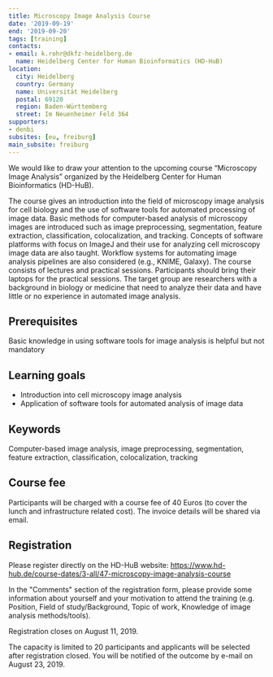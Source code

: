 ```yaml
---
title: Microscopy Image Analysis Course
date: '2019-09-19'
end: '2019-09-20'
tags: [training]
contacts:
- email: k.rohr@dkfz-heidelberg.de
  name: Heidelberg Center for Human Bioinformatics (HD-HuB)
location:
  city: Heidelberg
  country: Germany
  name: Universität Heidelberg
  postal: 69120
  region: Baden-Württemberg
  street: Im Neuenheimer Feld 364
supporters:
- denbi
subsites: [eu, freiburg]
main_subsite: freiburg
---
```



We would like to draw your attention to the upcoming course
“Microscopy Image Analysis” organized by the Heidelberg Center for Human Bioinformatics (HD-HuB).


The course gives an introduction into the field of microscopy image analysis for cell biology and the use of software tools
for automated processing of image data. Basic methods for computer-based analysis of microscopy images are introduced such
as image preprocessing, segmentation, feature extraction, classification, colocalization, and tracking.
Concepts of software platforms with focus on ImageJ and their use for analyzing cell microscopy image data
are also taught. Workflow systems for automating image analysis pipelines are also considered (e.g., KNIME, Galaxy).
The course consists of lectures and practical sessions. Participants should bring their laptops for the practical sessions.
The target group are researchers with a background in biology or medicine
that need to analyze their data and have little or no experience in automated image analysis.

## Prerequisites

Basic knowledge in using software tools for image analysis is helpful but not mandatory 

## Learning goals

- Introduction into cell microscopy image analysis
- Application of software tools for automated analysis of image data

## Keywords

Computer-based image analysis, image preprocessing, segmentation, feature extraction, classification, colocalization, tracking

## Course fee

Participants will be charged with a course fee of 40 Euros
(to cover the lunch and infrastructure related cost). The invoice details will be shared via email.

## Registration

Please register directly on the HD-HuB website: https://www.hd-hub.de/course-dates/3-all/47-microscopy-image-analysis-course

In the "Comments" section of the registration form, please provide some information about yourself and
your motivation to attend the training (e.g. Position, Field of study/Background, Topic of work, Knowledge of image analysis methods/tools).

Registration closes on August 11, 2019.

The capacity is limited to 20 participants and applicants will be selected after registration closed. You will be notified of the outcome by e-mail on August 23, 2019.



